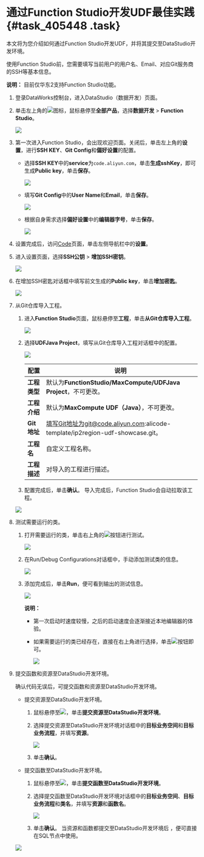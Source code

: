 # 通过Function Studio开发UDF最佳实践 {#task_405448 .task}

本文将为您介绍如何通过Function Studio开发UDF，并将其提交至DataStudio开发环境。

使用Function Studio前，您需要填写当前用户的用户名、Email、对应Git服务商的SSH等基本信息。

**说明：** 目前仅华东2支持Function Studio功能。

1.  登录DataWorks控制台，进入DataStudio（数据开发）页面。
2.  单击左上角的![](http://static-aliyun-doc.oss-cn-hangzhou.aliyuncs.com/assets/img/223331/156013440848083_zh-CN.png)图标，鼠标悬停至**全部产品**，选择**数据开发** \> **Function Studio**。

    ![](http://static-aliyun-doc.oss-cn-hangzhou.aliyuncs.com/assets/img/223331/156013440848084_zh-CN.png)

3.  第一次进入Function Studio，会出现欢迎页面。关闭后，单击左上角的**设置**，进行**SSH KEY**、**Git Config**和**偏好设置**的配置。
    -   选择**SSH KEY**中的**service**为`code.aliyun.com`，单击**生成sshKey**，即可生成**Public key**，单击**保存**。

        ![](http://static-aliyun-doc.oss-cn-hangzhou.aliyuncs.com/assets/img/223331/156013440848104_zh-CN.png)

    -   填写**Git Config**中的**User Name**和**Email**，单击**保存**。

        ![](http://static-aliyun-doc.oss-cn-hangzhou.aliyuncs.com/assets/img/223331/156013440848108_zh-CN.png)

    -   根据自身需求选择**偏好设置**中的**编辑器字号**，单击**保存**。

        ![](http://static-aliyun-doc.oss-cn-hangzhou.aliyuncs.com/assets/img/223331/156013440848110_zh-CN.png)

4.  设置完成后，访问[Code](https://code.aliyun.com/profile)页面，单击左侧导航栏中的**设置**。
5.  进入设置页面，选择**SSH公钥** \> **增加SSH密钥**。

    ![](http://static-aliyun-doc.oss-cn-hangzhou.aliyuncs.com/assets/img/223331/156013440848117_zh-CN.png)

6.  在增加SSH密匙对话框中填写前文生成的**Public key**，单击**增加密匙**。

    ![](http://static-aliyun-doc.oss-cn-hangzhou.aliyuncs.com/assets/img/223331/156013440848119_zh-CN.png)


1.  从Git仓库导入工程。 

    1.  进入**Function Studio**页面，鼠标悬停至**工程**，单击**从Git仓库导入工程**。 

        ![](http://static-aliyun-doc.oss-cn-hangzhou.aliyuncs.com/assets/img/223331/156013440848122_zh-CN.png)

    2.  选择**UDFJava Project**，填写从Git仓库导入工程对话框中的配置。 

        ![](http://static-aliyun-doc.oss-cn-hangzhou.aliyuncs.com/assets/img/223331/156013440848125_zh-CN.png)

        |配置|说明|
        |--|--|
        |**工程类型**|默认为**FunctionStudio/MaxCompute/UDFJava Project**，不可更改。|
        |**工程介绍**|默认为**MaxCompute UDF（Java）**，不可更改。|
        |**Git地址**|填写Git地址为git@code.aliyun.com:alicode-template/ip2region-udf-showcase.git。|
        |**工程名**|自定义工程名称。|
        |**工程描述**|对导入的工程进行描述。|

    3.  配置完成后，单击**确认**。
    导入完成后，Function Studio会自动拉取该工程。

    ![](http://static-aliyun-doc.oss-cn-hangzhou.aliyuncs.com/assets/img/223331/156013440948201_zh-CN.png)

2.  测试需要运行的类。 
    1.  打开需要运行的类，单击右上角的![](http://static-aliyun-doc.oss-cn-hangzhou.aliyuncs.com/assets/img/223331/156013440948202_zh-CN.png)按钮进行测试。 

        ![](http://static-aliyun-doc.oss-cn-hangzhou.aliyuncs.com/assets/img/223331/156013440948203_zh-CN.png)

    2.  在Run/Debug Configurations对话框中，手动添加测试类的信息。 

        ![](http://static-aliyun-doc.oss-cn-hangzhou.aliyuncs.com/assets/img/223331/156013440948204_zh-CN.png)

    3.  添加完成后，单击**Run**，便可看到输出的测试信息。 

        ![](http://static-aliyun-doc.oss-cn-hangzhou.aliyuncs.com/assets/img/223331/156013440948205_zh-CN.png)

        **说明：** 

        -   第一次启动时速度较慢，之后的启动速度会逐渐接近本地编辑器的体验。
        -   如果需要运行的类已经存在，直接在右上角进行选择，单击![](http://static-aliyun-doc.oss-cn-hangzhou.aliyuncs.com/assets/img/223331/156013440948202_zh-CN.png)按钮即可。

            ![](http://static-aliyun-doc.oss-cn-hangzhou.aliyuncs.com/assets/img/223331/156013440948206_zh-CN.png)

3.  提交函数和资源至DataStudio开发环境。 

    确认代码无误后，可提交函数和资源至DataStudio开发环境。

    -   提交资源至DataStudio开发环境。
        1.  鼠标悬停至![](http://static-aliyun-doc.oss-cn-hangzhou.aliyuncs.com/assets/img/223331/156013440948207_zh-CN.png)，单击**提交资源至DataStudio开发环境**。
        2.  选择提交资源至DataStudio开发环境对话框中的**目标业务空间**和**目标业务流程**，并填写**资源**。

            ![](http://static-aliyun-doc.oss-cn-hangzhou.aliyuncs.com/assets/img/223331/156013440948208_zh-CN.png)

        3.  单击**确认**。
    -   提交函数至DataStudio开发环境。
        1.  鼠标悬停至![](http://static-aliyun-doc.oss-cn-hangzhou.aliyuncs.com/assets/img/223331/156013440948207_zh-CN.png)，单击**提交函数至DataStudio开发环境**。
        2.  选择提交函数至DataStudio开发环境对话框中的**目标业务空间**、**目标业务流程**和**类名**，并填写**资源**和**函数名**。

            ![](http://static-aliyun-doc.oss-cn-hangzhou.aliyuncs.com/assets/img/223331/156013440948209_zh-CN.png)

        3.  单击**确认**。
    当资源和函数都提交至DataStudio开发环境后 ，便可直接在SQL节点中使用。

    ![](http://static-aliyun-doc.oss-cn-hangzhou.aliyuncs.com/assets/img/223331/156013440948210_zh-CN.png)


